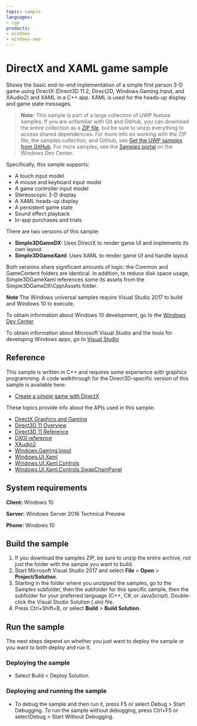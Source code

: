 ```yaml
---
topic: sample
languages:
- cpp
products:
- windows
- windows-uwp
---
```


<!---
  category: Gaming
  samplefwlink: http://go.microsoft.com/fwlink/p/?LinkId=620599
--->

# DirectX and XAML game sample

Shows the basic end-to-end implementation of a simple first person 3-D game using DirectX (Direct3D 11.2, Direct2D, Windows.Gaming.Input, and XAudio2) 
and XAML in a C++ app. XAML is used for the heads-up display and game state messages.

> **Note:** This sample is part of a large collection of UWP feature samples. 
> If you are unfamiliar with Git and GitHub, you can download the entire collection as a 
> [ZIP file](https://github.com/Microsoft/Windows-universal-samples/archive/master.zip), but be 
> sure to unzip everything to access shared dependencies. For more info on working with the ZIP file, 
> the samples collection, and GitHub, see [Get the UWP samples from GitHub](https://aka.ms/ovu2uq). 
> For more samples, see the [Samples portal](https://aka.ms/winsamples) on the Windows Dev Center. 

Specifically, this sample supports:

- A touch input model
- A mouse and keyboard input model
- A game controller input model
- Stereoscopic 3-D display
- A XAML heads-up display
- A persistent game state
- Sound effect playback
- In-app purchases and trials

There are two versions of this sample:

- **Simple3DGameDX**: Uses DirectX to render game UI and implements its own layout.
- **Simple3DGameXaml**: Uses XAML to render game UI and handle layout.

Both versions share significant amounts of logic: the Common and GameContent folders are identical. In addition, to reduce disk space usage, Simple3DGameXaml references some its assets from the Simple3DGameDX\Cpp\Assets folder.

**Note** The Windows universal samples require Visual Studio 2017 to build and Windows 10 to execute.
 
To obtain information about Windows 10 development, go to the [Windows Dev Center](http://go.microsoft.com/fwlink/?LinkID=532421)

To obtain information about Microsoft Visual Studio and the tools for developing Windows apps, go to [Visual Studio](http://go.microsoft.com/fwlink/?LinkID=532422)

## Reference

This sample is written in C++ and requires some experience with graphics programming. A code walkthrough for the Direct3D-specific version of this sample is available here:

- [Create a simple  game with DirectX](https://msdn.microsoft.com/library/windows/apps/mt210793)

These topics provide info about the APIs used in this sample:

- [DirectX Graphics and Gaming](http://msdn.microsoft.com/library/windows/apps/ee663274)
- [Direct3D 11 Overview](http://msdn.microsoft.com/library/windows/apps/ff476345)
- [Direct3D 11 Reference](http://msdn.microsoft.com/library/windows/apps/ff476147)
- [DXGI reference](http://msdn.microsoft.com/library/windows/apps/bb205169)
- [XAudio2](http://msdn.microsoft.com/library/windows/apps/hh405049)
- [Windows.Gaming.Input](http://msdn.microsoft.com/library/windows/apps/windows.gaming.input)
- [Windows.UI.Xaml](http://msdn.microsoft.com/library/windows/apps/br209045)
- [Windows.UI.Xaml.Controls](http://msdn.microsoft.com/library/windows/apps/br227716)
- [Windows.UI.Xaml.Controls.SwapChainPanel](http://msdn.microsoft.com/library/windows/apps/windows.ui.xaml.controls.swapchainpanel)

## System requirements

**Client:** Windows 10

**Server:** Windows Server 2016 Technical Preview

**Phone:** Windows 10

## Build the sample

1. If you download the samples ZIP, be sure to unzip the entire archive, not just the folder with the sample you want to build. 
2. Start Microsoft Visual Studio 2017 and select **File** \> **Open** \> **Project/Solution**.
3. Starting in the folder where you unzipped the samples, go to the Samples subfolder, then the subfolder for this specific sample, then the subfolder for your preferred language (C++, C#, or JavaScript). Double-click the Visual Studio Solution (.sln) file.
4. Press Ctrl+Shift+B, or select **Build** \> **Build Solution**.

## Run the sample

The next steps depend on whether you just want to deploy the sample or you want to both deploy and run it.

### Deploying the sample

- Select Build > Deploy Solution. 

### Deploying and running the sample

- To debug the sample and then run it, press F5 or select Debug >  Start Debugging. To run the sample without debugging, press Ctrl+F5 or selectDebug > Start Without Debugging. 